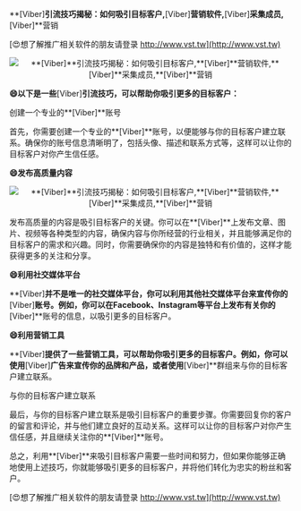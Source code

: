 **[Viber]**引流技巧揭秘：如何吸引目标客户,**[Viber]**营销软件,**[Viber]**采集成员,**[Viber]**营销

[😍想了解推广相关软件的朋友请登录 http://www.vst.tw](http://www.vst.tw)

 <center><img src="https://vst.tw/MP4/tuiguang/png/3.png" alt="**[Viber]**引流技巧揭秘：如何吸引目标客户,**[Viber]**营销软件,**[Viber]**采集成员,**[Viber]**营销"></center>

**😄以下是一些**[Viber]**引流技巧，可以帮助你吸引更多的目标客户：**

创建一个专业的**[Viber]**账号

首先，你需要创建一个专业的**[Viber]**账号，以便能够与你的目标客户建立联系。确保你的账号信息清晰明了，包括头像、描述和联系方式等，这样可以让你的目标客户对你产生信任感。

**😄发布高质量内容**

 <center><img src="https://vst.tw/MP4/tuiguang/png/7.png" alt="**[Viber]**引流技巧揭秘：如何吸引目标客户,**[Viber]**营销软件,**[Viber]**采集成员,**[Viber]**营销"></center>

发布高质量的内容是吸引目标客户的关键。你可以在**[Viber]**上发布文章、图片、视频等各种类型的内容，确保内容与你所经营的行业相关，并且能够满足你的目标客户的需求和兴趣。同时，你需要确保你的内容是独特和有价值的，这样才能获得更多的关注和分享。

**😄利用社交媒体平台**

**[Viber]**并不是唯一的社交媒体平台，你可以利用其他社交媒体平台来宣传你的**[Viber]**账号。例如，你可以在Facebook、Instagram等平台上发布有关你的**[Viber]**账号的信息，以吸引更多的目标客户。

**😄利用营销工具**

**[Viber]**提供了一些营销工具，可以帮助你吸引更多的目标客户。例如，你可以使用**[Viber]**广告来宣传你的品牌和产品，或者使用**[Viber]**群组来与你的目标客户建立联系。

与你的目标客户建立联系

最后，与你的目标客户建立联系是吸引目标客户的重要步骤。你需要回复你的客户的留言和评论，并与他们建立良好的互动关系。这样可以让你的目标客户对你产生信任感，并且继续关注你的**[Viber]**账号。

总之，利用**[Viber]**来吸引目标客户需要一些时间和努力，但如果你能够正确地使用上述技巧，你就能够吸引更多的目标客户，并将他们转化为忠实的粉丝和客户。

[😍想了解推广相关软件的朋友请登录 http://www.vst.tw](http://www.vst.tw)




